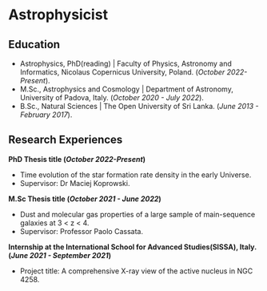 # Astrophysicist 

## Education                     
- Astrophysics, PhD(reading) | Faculty of Physics, Astronomy and Informatics, Nicolaus Copernicus University, Poland. (_October 2022-Present_).
- M.Sc., Astrophysics and Cosmology | Department of Astronomy, University of Padova, Italy. (_October 2020 - July 2022_).
- B.Sc., Natural Sciences | The Open University of Sri Lanka. (_June 2013 - February 2017_).

## Research Experiences
**PhD Thesis title (_October 2022-Present_)**
-  Time evolution of the star formation rate density in the early Universe.
- Supervisor:  Dr Maciej Koprowski.

**M.Sc Thesis title (_October 2021 - June 2022_)**
- Dust and molecular gas properties of a large sample of main-sequence galaxies at 3 < z < 4.
- Supervisor:  Professor Paolo Cassata.

**Internship at the International School for Advanced Studies(SISSA), Italy. (_June 2021 - September 2021_)**
- Project title: A comprehensive X-ray view of the active nucleus in NGC 4258.


